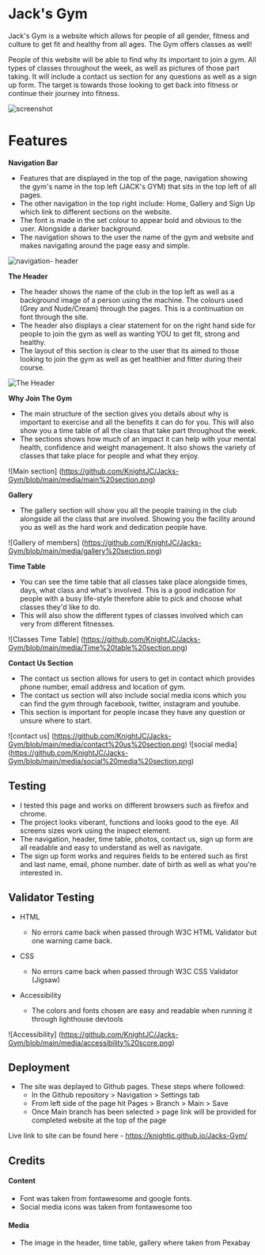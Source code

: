 # Jack's Gym

Jack's Gym is a website which allows for people of all gender, fitness and culture to get fit and healthy from all ages. The Gym offers classes as well! 

People of this website will be able to find why its important to join a gym. All types of classes throughout the week, as well as pictures of those part taking. It will include a contact us section for any questions as well as a sign up form. The target is towards those looking to get back into fitness or continue their journey into fitness. 

![screenshot](https://github.com/KnightJC/Jacks-Gym/assets/123365090/5b112d28-d2b1-4cbf-b231-fa89a3e34e42)



# Features



__Navigation Bar__

- Features that are displayed in the top of the page, navigation showing the gym's name in the top left (JACK's GYM) that sits in the top left of all pages.
- The other navigation in the top right include: Home, Gallery and Sign Up which link to different sections on the website.
- The font is made in the set colour to appear bold and obvious to the user. Alongside a darker background. 
- The navigation shows to the user the name of the gym and website and makes navigating around the page easy and simple.

![navigation- header](https://github.com/KnightJC/Jacks-Gym/assets/123365090/dea8609f-d3f8-4dd1-9347-bda377bb7ad4)






__The Header__

- The header shows the name of the club in the top left as well as a background image of a person using the machine. The colours used (Grey and Nude/Cream) through the pages. This is a continuation on font through the site.
- The header also displays a clear statement for on the right hand side for people to join the gym as well as wanting YOU to get fit, strong and healthy.
- The layout of this section is clear to the user that its aimed to those looking to join the gym as well as get healthier and fitter during their course. 

![The Header](https://github.com/KnightJC/Jacks-Gym/assets/123365090/dbcffd59-0cc8-4e0b-9d8e-6cb4bbd36fc6)






__Why Join The Gym__

- The main structure of the section gives you details about why is important to exercise and all the benefits it can do for you. This will also show you a time table of all the class that take part throughout the week.
- The sections shows how much of an impact it can help with your mental health, confidence and weight management. It also shows the variety of classes that take place for people and what they enjoy. 

![Main section] (https://github.com/KnightJC/Jacks-Gym/blob/main/media/main%20section.png)





__Gallery__

- The gallery section will show you all the people training in the club alongside all the class that are involved. Showing you the facility around you as well as the hard work and dedication people have.

![Gallery of members] (https://github.com/KnightJC/Jacks-Gym/blob/main/media/gallery%20section.png)






__Time Table__

- You can see the time table that all classes take place alongside times, days, what class and what's involved. This is a good indication for people with a busy life-style therefore able to pick and choose what classes they'd like to do. 
- This will also show the different types of classes involved which can very from different fitnesses. 

![Classes Time Table] (https://github.com/KnightJC/Jacks-Gym/blob/main/media/Time%20table%20section.png)





__Contact Us Section__

- The contact us section allows for users to get in contact which provides phone number, email address and location of gym.
- The contact us section will also include social media icons which you can find the gym through facebook, twitter, instagram and youtube.
- This section is important for people incase they have any question or unsure where to start.

![contact us] (https://github.com/KnightJC/Jacks-Gym/blob/main/media/contact%20us%20section.png)
![social media] (https://github.com/KnightJC/Jacks-Gym/blob/main/media/social%20media%20section.png)





## Testing


- I tested this page and works on different browsers such as firefox and chrome.
- The project looks viberant, functions and looks good to the eye. All screens sizes work using the inspect element. 
- The navigation, header, time table, photos, contact us, sign up form are all readable and easy to understand as well as navigate.
- The sign up form works and requires fields to be entered such as first and last name, email, phone number. date of birth as well as what you're interested in.


## Validator Testing

- HTML 
  - No errors came back when passed through W3C HTML Validator but one warning came back.

- CSS
  - No errors came back when passed through W3C CSS Validator (Jigsaw)
 
- Accessibility
  - The colors and fonts chosen are easy and readable when running it through lighthouse devtools
  
 ![Accessibility] (https://github.com/KnightJC/Jacks-Gym/blob/main/media/accessibility%20score.png)


## Deployment

- The site was deplayed to Github pages. These steps where followed:
  - In the Github repository > Navigation > Settings tab
  - From left side of the page hit Pages > Branch > Main > Save
  - Once Main branch has been selected > page link will be provided for completed website at the top of the page
  
 Live link to site can be found here - https://knightjc.github.io/Jacks-Gym/

## Credits

#### Content

- Font was taken from fontawesome and google fonts.
- Social media icons was taken from fontawesome too

#### Media

- The image in the header, time table, gallery where taken from Pexabay



